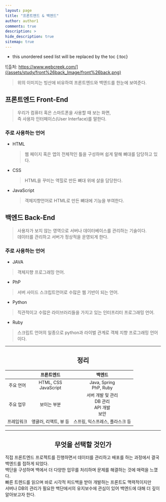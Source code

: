 ```yaml
---
layout: page
title: "프론트엔드 & 백엔드"
author: author1
comments: true
description: >
hide_description: true
sitemap: true
---
```


* this unordered seed list will be replaced by the toc
{:toc}

![츨처: https://www.webcreek.com/](/assets/study/front%26back_Image/front%26back.png)
> 위의 이미지는 빙산에 비유하여 프론트엔드와 백엔드를 한눈에 보여준다.

## 프론트엔드 Front-End

> 우리가 컴퓨터 혹은 스마트폰을 사용할 때 보는 화면,<br>즉 사용자 인터페이스(User Interface)를 말한다.   

### 주로 사용하는 언어
- HTML
    >웹 페이지 혹은 앱의 전체적인 틀을 구성하며 쉽게 말해 뼈대를 담당하고 있다.
- CSS
    >HTML을 꾸미는 역힐로 만든 뼈대 위에 살을 담당한다.
- JavaScript
    >객체지향언어로 HTML로 만든 뼈대에 기능을 부여한다.
    
## 백엔드 Back-End

> 사용자가 보지 않는 영역으로 서버나 데이터베이스를 관리하는 기술이다.<br>
데이터를 관리하고 서버가 정상적을 운영되게 한다.<br>

### 주로 사용하는 언어  
- JAVA
> 객체지향 프로그래밍 언어.
- PhP
> 서버 사이드 스크립트언어로 수많은 웹 기반이 되는 언어.
- Python
> 직관적이고 수많은 라이브러리들을 가지고 있는 인터프리터 프로그래밍 언어.
- Ruby
> 스크립트 언어의 일종으로 python과 라이벌 관계로 객체 지향 프로그래밍 언어이다.

<hr>

## <center> 정리 </center> 

|      | 프론트엔드 | 백엔드 |
|:-----:|:-----:|:-----:|
| 주요 언어 |  HTML, CSS<br>JavaScript|Java, Spring<br>PhP, Ruby|
| 주요 업무 | 보이는 부분 | 서버 개발 및 관리<br>DB 관리<br>API 개발<br>보안 |
| 프레임워크 |앵귤러, 리액트, 뷰 등|스프링, 익스프레스, 플라스크 등|

<hr>

## <center> 무엇을 선택할 것인가 </center>

>
직접 프론트엔드 프로젝트를 진행하면서 데이터를 관리하고 배포를 하는 과정에서 결국 백엔드를 접하게 되었다.<br>
백단을 구성하며 백에서 더 다양한 업무를 처리하며 문제를 해결하는 것에 매력을 느꼈다.<br>
빠른 트렌드를 읽으며 바로 시각적 피드백을 받아 개발하는 프론트도 맥력적이지만<br>
서버나 DB의 관리가 필요한 백단에서의 유지보수에 관심이 있어 백엔드에 대해 더 깊이 알아보고자 한다.<br>

    
    
    